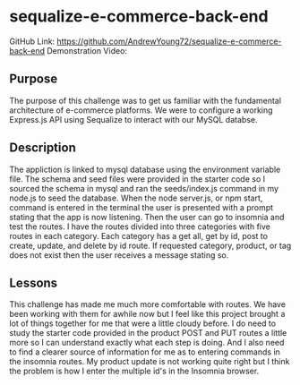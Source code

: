 # sequalize-e-commerce-back-end
GitHub Link: https://github.com/AndrewYoung72/sequalize-e-commerce-back-end
Demonstration Video:



## Purpose
The purpose of this challenge was to get us familiar with the fundamental architecture of e-commerce platforms. We were to configure a working Express.js API using Sequalize to interact with our MySQL databse.
## Description
The appliction is linked to mysql database using the environment variable file. The schema and seed files were provided in the starter code so I sourced the schema in mysql and ran the  seeds/index.js command in my node.js to seed the database. When the node server.js, or npm start, command is entered in the terminal the user is presented with a prompt stating that the app is now listening. Then the user can go to insomnia and test the routes. I have the routes divided into three categories with five routes in each category. Each category has a get all, get by id, post to create, update, and delete by id route. If requested category, product, or tag does not exist then the user receives a message stating so. 
## Lessons
This challenge has made me much more comfortable with routes. We have been working with them for awhile now but I feel like this project brought a lot of things together for me that were a little cloudy before. I do need to study the starter code provided in the product POST and PUT routes a little more so I can understand exactly what each step is doing. And I also need to find a clearer  source of information for me as to entering commands in the insomnia routes. My product update is not working quite right but I think the problem is how I enter the multiple id's in the Insomnia browser. 
